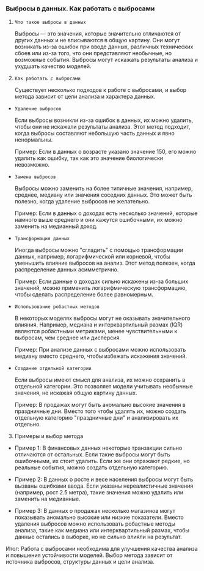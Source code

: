 ### Выбросы в данных. Как работать с выбросами

1. `Что такое выбросы в данных`

    Выбросы — это значения, которые значительно отличаются от других данных и не вписываются в общую картину. Они могут 
возникать из-за ошибок при вводе данных, различных технических сбоев или из-за того, что они представляют необычные, но 
возможные события. Выбросы могут искажать результаты анализа и ухудшать качество моделей.

2. `Как работать с выбросами`

    Существует несколько подходов к работе с выбросами, и выбор метода зависит от цели анализа и характера данных.

 - `Удаление выбросов`

    Если выбросы возникли из-за ошибок в данных, их можно удалить, чтобы они не искажали результаты анализа. Этот метод подходит, когда выбросы составляют небольшую часть данных и явно ненормальны.

    Пример: Если в данных о возрасте указано значение 150, его можно удалить как ошибку, так как это значение биологически невозможно.

 - `Замена выбросов`

    Выбросы можно заменить на более типичные значения, например, среднее, медиану или значения соседних данных. Это 
может быть полезно, когда удаление выбросов не желательно.

    Пример: Если в данных о доходах есть несколько значений, которые намного выше среднего и они кажутся ошибочными, их 
можно заменить на медианный доход.

 - `Трансформация данных`

    Иногда выбросы можно "сгладить" с помощью трансформации данных, например, логарифмической или корневой, чтобы 
уменьшить влияние выбросов на анализ. Этот метод полезен, когда распределение данных асимметрично.

    Пример: Если данные о доходах сильно искажены из-за больших значений, можно применить логарифмическую трансформацию,
чтобы сделать распределение более равномерным.

 - `Использование робастных методов`

    В некоторых моделях выбросы могут не оказывать значительного влияния. Например, медиана и интерквартильный размах 
(IQR) являются робастными метриками, менее чувствительными к выбросам, чем среднее или дисперсия.

    Пример: При анализе данных с выбросами можно использовать медиану вместо среднего, чтобы избежать искажения значений.

 - `Создание отдельной категории`

    Если выбросы имеют смысл для анализа, их можно сохранить в отдельной категории. Это позволяет модели учитывать 
необычные значения, не искажая общую картину данных.

    Пример: В продажах могут быть аномально высокие значения в праздничные дни. Вместо того чтобы удалять их, можно 
создать отдельную категорию "праздничные дни" и анализировать их отдельно.

3. Примеры и выбор метода

 - Пример 1: В финансовых данных некоторые транзакции сильно отличаются от остальных. Если такие выбросы могут быть 
ошибочными, их стоит удалить. Если же они отражают редкие, но реальные события, можно создать отдельную категорию.

 - Пример 2: В данных о росте и весе населения выбросы могут быть вызваны ошибками ввода. Если указаны нереалистичные 
значения (например, рост 2.5 метра), такие значения можно удалить или заменить на медианные.

 - Пример 3: В данных о продажах несколько магазинов могут показывать аномально высокие или низкие показатели. Вместо 
удаления выбросов можно использовать робастные методы анализа, такие как медиана или интерквартильный размах, чтобы 
данные остались в выборке, но не сильно влияли на результат.

Итог: Работа с выбросами необходима для улучшения качества анализа и повышения устойчивости моделей. Выбор метода 
зависит от источника выбросов, структуры данных и цели анализа.
